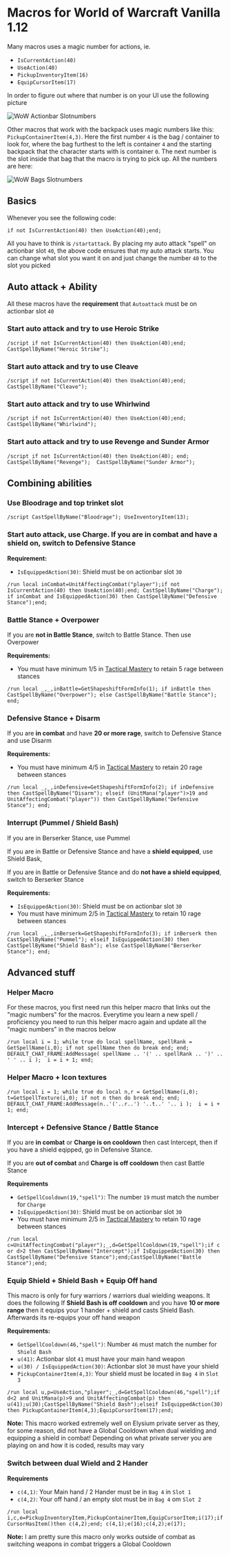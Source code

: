 # Macros for World of Warcraft Vanilla 1.12
Many macros uses a magic number for actions, ie. 
- `IsCurrentAction(40)`
- `UseAction(40)`
- `PickupInventoryItem(16)`
- `EquipCursorItem(17)`

In order to figure out where that number is on your UI use the following picture

![WoW Actionbar Slotnumbers](https://github.com/DBFBlackbull/wow-macros/raw/master/img/wow-actionsbar-slotnumbers.jpg)

Other macros that work with the backpack uses magic numbers like this: `PickupContainerItem(4,3)`.
Here the first number `4` is the bag / container to look for, where the bag furthest to the left is container `4` and the starting backpack that the character starts with is container `0`. The next number is the slot inside that bag that the macro is trying to pick up. All the numbers are here:

![WoW Bags Slotnumbers](https://github.com/DBFBlackbull/wow-macros/raw/master/img/wow-bag-slots-v1.png)

## Basics
Whenever you see the following code:
```
if not IsCurrentAction(40) then UseAction(40);end;
```
All you have to think is `/startattack`. By placing my auto attack "spell" on actionbar slot `40`, the above code ensures that my auto attack starts. You can change what slot you want it on and just change the number `40` to the slot you picked

## Auto attack + Ability
All these macros have the **requirement** that `Autoattack` must be on actionbar slot `40`

### Start auto attack and try to use Heroic Strike
```
/script if not IsCurrentAction(40) then UseAction(40);end; CastSpellByName("Heroic Strike");
```
### Start auto attack and try to use Cleave
```
/script if not IsCurrentAction(40) then UseAction(40);end; CastSpellByName("Cleave");
```
### Start auto attack and try to use Whirlwind
```
/script if not IsCurrentAction(40) then UseAction(40);end; CastSpellByName("Whirlwind");
```
### Start auto attack and try to use Revenge and Sunder Armor
```
/script if not IsCurrentAction(40) then UseAction(40); end; CastSpellByName("Revenge");  CastSpellByName("Sunder Armor");
```
## Combining abilities
### Use Bloodrage and top trinket slot
```
/script CastSpellByName("Bloodrage"); UseInventoryItem(13);
```
### Start auto attack, use Charge. If you are in combat and have a shield on, switch to Defensive Stance
**Requirement:**
- `IsEquippedAction(30)`: Shield must be on actionbar slot `30`
```
/run local inCombat=UnitAffectingCombat("player");if not IsCurrentAction(40) then UseAction(40);end; CastSpellByName("Charge"); if inCombat and IsEquippedAction(30) then CastSpellByName("Defensive Stance");end;
```
### Battle Stance + Overpower
If you are **not in Battle Stance**, switch to Battle Stance. Then use Overpower

**Requirements:**
- You must have minimum 1/5 in [Tactical Mastery](https://classic.wowhead.com/spell=12295/tactical-mastery) to retain 5 rage between stances
```
/run local _,_,inBattle=GetShapeshiftFormInfo(1); if inBattle then CastSpellByName("Overpower"); else CastSpellByName("Battle Stance"); end;
```
### Defensive Stance + Disarm
If you are **in combat** and have **20 or more rage**, switch to Defensive Stance and use Disarm

**Requirements:**
- You must have minimum 4/5 in [Tactical Mastery](https://classic.wowhead.com/spell=12678/tactical-mastery) to retain 20 rage between stances
```
/run local _,_,inDefensive=GetShapeshiftFormInfo(2); if inDefensive then CastSpellByName("Disarm"); elseif (UnitMana("player")>19 and UnitAffectingCombat("player")) then CastSpellByName("Defensive Stance"); end;
```
### Interrupt (Pummel / Shield Bash)
If you are in Berserker Stance, use Pummel

If you are in Battle or Defensive Stance and have a **shield equipped**, use Shield Bask,

If you are in Battle or Defensive Stance and do **not have a shield equipped**, switch to Berserker Stance

**Requirements:**
- `IsEquippedAction(30)`: Shield must be on actionbar slot `30`
- You must have minimum 2/5 in [Tactical Mastery](https://classic.wowhead.com/spell=12676/tactical-mastery) to retain 10 rage between stances
```
/run local _,_,inBerserk=GetShapeshiftFormInfo(3); if inBerserk then CastSpellByName("Pummel"); elseif IsEquippedAction(30) then CastSpellByName("Shield Bash"); else CastSpellByName("Berserker Stance"); end;
```

## Advanced stuff
### Helper Macro
For these macros, you first need run this helper macro that links out the "magic numbers" for the macros. Everytime you learn a new spell / proficiency you need to run this helper macro again and update all the "magic numbers" in the macros below
```
/run local i = 1; while true do local spellName, spellRank = GetSpellName(i,0); if not spellName then do break end; end; DEFAULT_CHAT_FRAME:AddMessage( spellName .. '(' .. spellRank .. ')' .. ' ' .. i );  i = i + 1; end;
```
### Helper Macro + Icon textures
```
/run local i = 1; while true do local n,r = GetSpellName(i,0); t=GetSpellTexture(i,0); if not n then do break end; end; DEFAULT_CHAT_FRAME:AddMessage(n..'('..r..') '..t..' '.. i );  i = i + 1; end;
```
### Intercept + Defensive Stance / Battle Stance
If you are **in combat** or **Charge is on cooldown** then cast Intercept, then if you have a shield eqipped, go in Defensive Stance.

If you are **out of combat** and **Charge is off cooldown** then cast Battle Stance

**Requirements**
- `GetSpellCooldown(19,"spell")`: The number `19` must match the number for `Charge`
- `IsEquippedAction(30)`: Shield must be on actionbar slot `30`
- You must have minimum 2/5 in [Tactical Mastery](https://classic.wowhead.com/spell=12676/tactical-mastery) to retain 10 rage between stances
```
/run local c=UnitAffectingCombat("player");_,d=GetSpellCooldown(19,"spell");if c or d>2 then CastSpellByName("Intercept");if IsEquippedAction(30) then CastSpellByName("Defensive Stance");end;CastSpellByName("Battle Stance");end;
```
### Equip Shield + Shield Bash + Equip Off hand
This macro is only for fury warriors / warriors dual wielding weapons. It does the following
If **Shield Bash is off cooldown** and you have **10 or more range** then it equips your 1 hander + shield and casts Shield Bash. Afterwards its re-equips your off hand weapon

**Requirements:**
- `GetSpellCooldown(46,"spell")`: Number `46` must match the number for `Shield Bash`
- `u(41)`: Actionbar slot `41` must have your main hand weapon
- `u(30) / IsEquippedAction(30)`: Actionbar slot `30` must have your shield
- `PickupContainerItem(4,3)`: Your shield must be located in `Bag 4` in `Slot 3`
```
/run local u,p=UseAction,"player";_,d=GetSpellCooldown(46,"spell");if d<2 and UnitMana(p)>9 and UnitAffectingCombat(p) then u(41);u(30);CastSpellByName("Shield Bash");elseif IsEquippedAction(30) then PickupContainerItem(4,3);EquipCursorItem(17);end;
```
**Note:** This macro worked extremely well on Elysium private server as they, for some reason, did not have a Global Cooldown when dual wielding and equipping a shield in combat! Depending on what private server you are playing on and how it is coded, results may vary
### Switch between dual Wield and 2 Hander
**Requirements**
- `c(4,1)`: Your Main hand / 2 Hander must be in `Bag 4` in `Slot 1`
- `c(4,2)`: Your off hand / an empty slot must be in `Bag 4` om `Slot 2`
```
/run local i,c,e=PickupInventoryItem,PickupContainerItem,EquipCursorItem;i(17);if CursorHasItem()then c(4,2);end; c(4,1);e(16);c(4,2);e(17);
```
**Note:** I am pretty sure this macro only works outside of combat as switching weapons in combat triggers a Global Cooldown
